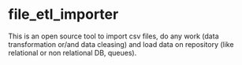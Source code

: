 # file_etl_importer
This is an open source tool to import csv files, do any work (data transformation or/and data cleasing) and load data on repository (like relational or non relational DB, queues).
